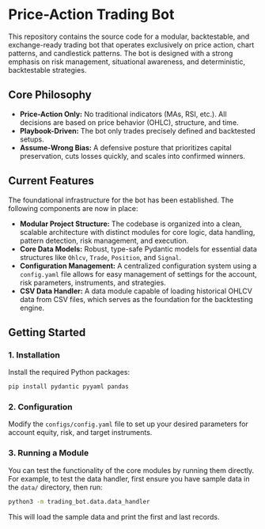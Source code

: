 # Price-Action Trading Bot

This repository contains the source code for a modular, backtestable, and exchange-ready trading bot that operates exclusively on price action, chart patterns, and candlestick patterns. The bot is designed with a strong emphasis on risk management, situational awareness, and deterministic, backtestable strategies.

## Core Philosophy

- **Price-Action Only:** No traditional indicators (MAs, RSI, etc.). All decisions are based on price behavior (OHLC), structure, and time.
- **Playbook-Driven:** The bot only trades precisely defined and backtested setups.
- **Assume-Wrong Bias:** A defensive posture that prioritizes capital preservation, cuts losses quickly, and scales into confirmed winners.

## Current Features

The foundational infrastructure for the bot has been established. The following components are now in place:

- **Modular Project Structure:** The codebase is organized into a clean, scalable architecture with distinct modules for core logic, data handling, pattern detection, risk management, and execution.
- **Core Data Models:** Robust, type-safe Pydantic models for essential data structures like `Ohlcv`, `Trade`, `Position`, and `Signal`.
- **Configuration Management:** A centralized configuration system using a `config.yaml` file allows for easy management of settings for the account, risk parameters, instruments, and strategies.
- **CSV Data Handler:** A data module capable of loading historical OHLCV data from CSV files, which serves as the foundation for the backtesting engine.

## Getting Started

### 1. Installation

Install the required Python packages:

```bash
pip install pydantic pyyaml pandas
```

### 2. Configuration

Modify the `configs/config.yaml` file to set up your desired parameters for account equity, risk, and target instruments.

### 3. Running a Module

You can test the functionality of the core modules by running them directly. For example, to test the data handler, first ensure you have sample data in the `data/` directory, then run:

```bash
python3 -m trading_bot.data.data_handler
```

This will load the sample data and print the first and last records.